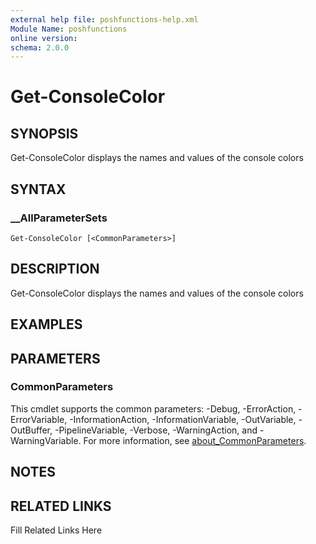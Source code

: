 ```yaml
---
external help file: poshfunctions-help.xml
Module Name: poshfunctions
online version: 
schema: 2.0.0
---
```


# Get-ConsoleColor

## SYNOPSIS

Get-ConsoleColor displays the names and values of the console colors

## SYNTAX

### __AllParameterSets

```
Get-ConsoleColor [<CommonParameters>]
```

## DESCRIPTION

Get-ConsoleColor displays the names and values of the console colors


## EXAMPLES


## PARAMETERS


### CommonParameters

This cmdlet supports the common parameters: -Debug, -ErrorAction, -ErrorVariable, -InformationAction, -InformationVariable, -OutVariable, -OutBuffer, -PipelineVariable, -Verbose, -WarningAction, and -WarningVariable. For more information, see [about_CommonParameters](http://go.microsoft.com/fwlink/?LinkID=113216).

## NOTES



## RELATED LINKS

Fill Related Links Here

